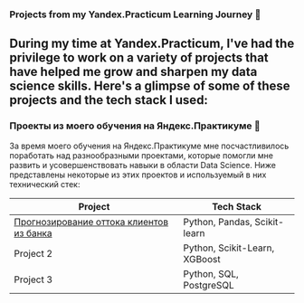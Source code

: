 ### Projects from my Yandex.Practicum Learning Journey 🚀 

During my time at Yandex.Practicum, I've had the privilege to work on a variety of projects that have helped me grow and sharpen my data science skills. Here's a glimpse of some of these projects and the tech stack I used:
---
### Проекты из моего обучения на Яндекс.Практикуме 🚀

За время моего обучения на Яндекс.Практикуме мне посчастливилось поработать над разнообразными проектами, которые помогли мне развить и усовершенствовать навыки в области Data Science. Ниже представлены некоторые из этих проектов и используемый в них технический стек:

| Project           | Tech Stack                             |
|-------------------|----------------------------------------|
| [Прогнозирование оттока клиентов из банка](bank_clients_departure)        | Python, Pandas, Scikit-learn       |
| Project 2         | Python, Scikit-Learn, XGBoost          |
| Project 3         | Python, SQL, PostgreSQL                |
